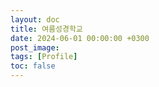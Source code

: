 ```yaml
---
layout: doc
title: 여름성경학교
date: 2024-06-01 00:00:00 +0300
post_image: 
tags: [Profile]
toc: false
---
```

